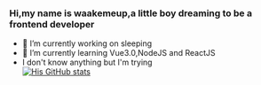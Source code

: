 ### Hi,my name is waakemeup,a little boy dreaming to be a frontend developer 

- 🔭 I’m currently working on sleeping
- 🌱 I’m currently learning Vue3.0,NodeJS and ReactJS
- I don't know anything but I'm trying  
[![His GitHub stats](https://github-readme-stats.vercel.app/api?username=waakemeup&theme=tokyonight)](https://github.com/anuraghazra/github-readme-stats)
  
